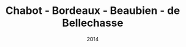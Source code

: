 ---
title: 'Chabot - Bordeaux - Beaubien - de Bellechasse'
date: '2014'
type: ruelle_verte
district: rosemont
fill: [{"lat":45.544289,"lng":-73.595529},{"lat":45.544871,"lng":-73.595019},{"lat":45.543316,"lng":-73.591774},{"lat":45.542692,"lng":-73.592273},{"lat":45.543834,"lng":-73.594703},{"lat":45.544089,"lng":-73.5951}]
image: ./12185287_899803743430212_8610636147558661152_o.jpg
credit: Arrondissement de Rosemont - La Petite-Patrie
creditlink: https://www.facebook.com/arrondissementRPP
---